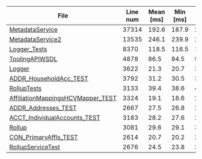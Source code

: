 | File | Line num | Mean [ms] | Min [ms] | Max [ms] |
|------|----------|-----------|----------|----------|
| [MetadataService](https://github.com/xixiaofinland/afmt/blob/main/samples/MetadataService.cls) | 37314 | 192.6 | 187.9 | 203.9 |
| [MetadataService2](https://github.com/xixiaofinland/afmt/blob/main/samples/MetadataService2.cls) | 13535 | 246.1 | 239.9 | 254.4 |
| [Logger_Tests](https://github.com/xixiaofinland/afmt/blob/main/samples/Logger_Tests.cls) | 8370 | 118.5 | 116.5 | 123.9 |
| [ToolingAPIWSDL](https://github.com/xixiaofinland/afmt/blob/main/samples/ToolingAPIWSDL.cls) | 4878 | 86.5 | 84.5 | 93.4 |
| [Logger](https://github.com/xixiaofinland/afmt/blob/main/samples/Logger.cls) | 3622 | 21.3 | 20.7 | 33.0 |
| [ADDR_HouseholdAcc_TEST](https://github.com/xixiaofinland/afmt/blob/main/samples/ADDR_HouseholdAcc_TEST.cls) | 3792 | 31.2 | 30.5 | 33.0 |
| [RollupTests](https://github.com/xixiaofinland/afmt/blob/main/samples/RollupTests.cls) | 3133 | 39.4 | 38.6 | 41.2 |
| [AffiliationMappingsHCVMapper_TEST](https://github.com/xixiaofinland/afmt/blob/main/samples/AffiliationMappingsHCVMapper_TEST.cls) | 3324 | 19.1 | 18.6 | 20.8 |
| [ADDR_Addresses_TEST](https://github.com/xixiaofinland/afmt/blob/main/samples/ADDR_Addresses_TEST.cls) | 2667 | 27.5 | 26.8 | 29.5 |
| [ACCT_IndividualAccounts_TEST](https://github.com/xixiaofinland/afmt/blob/main/samples/ACCT_IndividualAccounts_TEST.cls) | 3183 | 28.2 | 27.6 | 29.8 |
| [Rollup](https://github.com/xixiaofinland/afmt/blob/main/samples/Rollup.cls) | 3081 | 29.6 | 29.1 | 30.7 |
| [CON_PrimaryAffls_TEST](https://github.com/xixiaofinland/afmt/blob/main/samples/CON_PrimaryAffls_TEST.cls) | 2614 | 20.7 | 20.2 | 22.1 |
| [RollupServiceTest](https://github.com/xixiaofinland/afmt/blob/main/samples/RollupServiceTest.cls) | 2676 | 24.5 | 23.8 | 35.0 |
